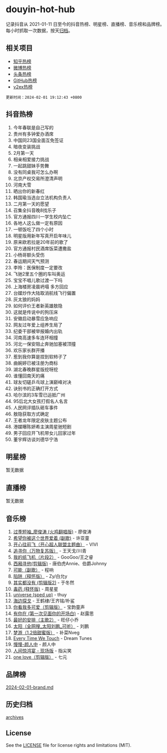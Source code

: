 # douyin-hot-hub

记录抖音从 2021-01-11 日至今的抖音热榜、明星榜、直播榜、音乐榜和品牌榜。每小时抓取一次数据，按天[归档](archives)。

## 相关项目

- [知乎热榜](https://github.com/lonnyzhang423/zhihu-hot-hub)
- [微博热榜](https://github.com/lonnyzhang423/weibo-hot-hub)
- [头条热榜](https://github.com/lonnyzhang423/toutiao-hot-hub)
- [GitHub热榜](https://github.com/lonnyzhang423/github-hot-hub)
- [v2ex热榜](https://github.com/lonnyzhang423/v2ex-hot-hub)


`更新时间：2024-02-01 19:12:43 +0800`

## 抖音热榜

1. 今年春联是自己写的
1. 贵州有多钟爱办酒席
1. 中国同23国全面互免签证
1. 暗夜变装挑战
1. 2月第一天
1. 相亲相爱接力挑战
1. 一起跳甜妹手势舞
1. 没有同桌我可怎么办啊
1. 北京产权交易所澄清声明
1. 河南大雪
1. 晒出你的新春红
1. 韩国瑜当选台立法机构负责人
1. 二月第一天的愿望
1. 召集全抖音晚8找乐子
1. 官方通报四川一学生校内坠亡
1. 各地人这么做一定有原因
1. 一顿饭吃了四个小时
1. 明星版用新年写真开启年味儿
1. 原来欧若拉是20年前的歌了
1. 官方通报村民酒席饭菜遭撒盐
1. 小杨哥额头受伤
1. 春运期间天气预测
1. 李玲：医保制度一定要改
1. 飞驰2里五个圈的车叫奥运
1. 宝宝不唱儿歌过渡一下吗
1. 上海楼房凌晨坍塌 多方回应
1. 台媒炒作大陆取消航线飞行偏置
1. 灰太狼的妈妈
1. 如何评价王者新英雄敖隐
1. 这就是传说中的狗压床
1. 安徽启动暴雪应急响应
1. 网友过年爱上组养生局了
1. 纪委干部被举报婚内出轨
1. 河南高速多车连环相撞
1. 河北一保安阻止奔驰加塞被顶撞
1. 欢乐家长群开播
1. 惹到我你算是捏到软柿子了
1. 曲婉婷已被注册为商标
1. 湖北春晚群星版挖呀挖
1. 谁懂回南天的痛
1. 球友切磋乒乓球上演巅峰对决
1. 诀别书的正确打开方式
1. 哈尔滨的3车雪已运抵广州
1. 95后北大女孩打假名人名言
1. 人民网评插队砸车事件
1. 敖隐获取方式确定
1. 王者龙年限定皮肤主题公布
1. 港媒曝陈妍希主演周星驰短剧
1. 男子回应开飞机带女儿回家过年
1. 董宇辉访谈刘德华宁浩

## 明星榜

暂无数据

## 直播榜

暂无数据

## 音乐榜

1. [过季短袖_廖俊涛 (火鸡翻唱版)](https://sf5-hl-cdn-tos.douyinstatic.com/obj/tos-cn-ve-2774/ogQVJl0tRBKxQgZji7YClFEBrVDeHpPTWfCZbQ) - 廖俊涛
1. [希望你被这个世界爱着 (副歌)](https://sf6-cdn-tos.douyinstatic.com/obj/tos-cn-ve-2774/oUHCmWQfZlE3QQBKBeD8rCFLpJzPgCpImhsxMt) - 许亚童
1. [开心往前飞（开心超人联盟主题曲）](https://sf5-hl-cdn-tos.douyinstatic.com/obj/tos-cn-ve-2774/9d8fb7c82cf1421fb93a9fe925275e0a) - VIVI
1. [追寻你（万物复苏版）](https://sf6-cdn-tos.douyinstatic.com/obj/tos-cn-ve-2774/oYeAZJsbjIDit9APmBg8u6uDUQnHmoCf3gbo74) - 王天戈/川青
1. [我的纸飞机（片段2）](https://sf3-cdn-tos.douyinstatic.com/obj/tos-cn-ve-2774/oM2ZrKcg2CD5AeRB2gkeXOFB1IxAGJdZPazYHf) - GooGoo/王之睿
1. [西厢寻他(剪辑版)](https://sf5-hl-cdn-tos.douyinstatic.com/obj/tos-cn-ve-2774/oUsAVfAQKlRNxEv5qxvIB8o5qmIWUcXbzJKJhw) - 唐伯虎Annie、伯爵Johnny
1. [可能（副歌）](https://sf3-cdn-tos.douyinstatic.com/obj/tos-cn-ve-2774/cde1731888894259b333569393c2fb51) - 程响
1. [陷阱（释怀版）](https://sf5-hl-cdn-tos.douyinstatic.com/obj/tos-cn-ve-2774/oE8C21LeZrzKLDFfQYgMzx4GAIHageG5IzayY7) - Zy/白允y
1. [其实都没有 (剪辑版2)](https://sf3-cdn-tos.douyinstatic.com/obj/tos-cn-ve-2774/oEBNQenHZtBhxYjGgUDQk0BCHTigQafgFlbQ7k) - 于冬然
1. [毒药 (释怀版)](https://sf5-hl-cdn-tos.douyinstatic.com/obj/tos-cn-ve-2774/oYILMEAzspdZBIzy4frJNB8ZHPHWAhiwowd4Ad) - 周星星
1. [universe (sped up)](https://sf3-cdn-tos.douyinstatic.com/obj/tos-cn-ve-2774/oIQnurQLDCsdYeegkM4CKuVb23MZBXtX6QB8bv) - thuy
1. [海边探戈](https://sf5-hl-cdn-tos.douyinstatic.com/obj/tos-cn-ve-2774/os9gE0VQCGqt6VQkZDyBBYvfSDY0QFe3vVmubn) - 王鹤棣/王齐铭/朴鲨
1. [你看我多可爱（剪辑版）](https://sf6-cdn-tos.douyinstatic.com/obj/tos-cn-ve-2774/018d241ee66a4a189b2fa9ea2fe3363d) - 宝韵童声
1. [有你在 (第一次见面你的开场白)](https://sf5-hl-cdn-tos.douyinstatic.com/obj/tos-cn-ve-2774/oAthrQ3ClJBfI57uBoFEgNDYtNCZ0TSYQQfxQ0) - 赵露思
1. [最好的安排（主歌2）](https://sf3-cdn-tos.douyinstatic.com/obj/tos-cn-ve-2774/oMMZX1DuHpMwgoDztBmZswgQnbCeeANZxBHkFY) - 旺仔小乔
1. [太阳（全网搜_太阳刘鹏_可听）](https://sf5-hl-cdn-tos.douyinstatic.com/obj/tos-cn-ve-2774/ogWbyIQnlBFImVbeDocRdCIYtBHlbJXgfZMvgz) - 刘鹏
1. [梦游（1.2倍甜蜜版）](https://sf5-hl-cdn-tos.douyinstatic.com/obj/tos-cn-ve-2774/o4gyAUm8hwufoEABmwVIiQtHsFuGzAEEWtNMzo) - 补菜Nveg
1. [Every Time We Touch](https://sf6-cdn-tos.douyinstatic.com/obj/tos-cn-ve-2774/ogN6lUKQeBBfEVhIOMikG1CcJjugxk1tztZyhP) - Dream Tunes
1. [慢慢-颜人中](https://sf5-hl-cdn-tos.douyinstatic.com/obj/tos-cn-ve-2774/ocjHNfBXdBxQNC8ZGAeoLMFTUgtBg8bkExunDC) - 颜人中
1. [人间惊鸿宴 - 现场版](https://sf3-cdn-tos.douyinstatic.com/obj/tos-cn-ve-2774/osF4mrPePAf2Yv8Wfr5fATCHZwL5h1QiGQAKwz) - 指尖笑
1. [one love（剪辑版）](https://sf3-cdn-tos.douyinstatic.com/obj/tos-cn-ve-2774/o4utbbKzHedACBQ0bkG7ZBgUvDQzbBDnYd1f1k) - 七元

## 品牌榜

[2024-02-01-brand.md](archives/2024-02-01-brand.md)

## 历史归档

[archives](archives)

## License

See the [LICENSE](LICENSE) file for license rights and limitations (MIT).
